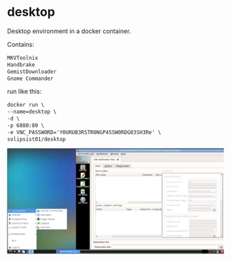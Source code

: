 # desktop

Desktop environment in a docker container.

Contains:
```
MKVToolnix
Handbrake
GemistDownloader
Gnome Commander
```


run like this:

```
docker run \
--name=desktop \
-d \
-p 6880:80 \
-e VNC_PASSWORD='Y0URUB3RSTR0NGP4SSW0RDG03SH3Re' \
solipsist01/desktop
```

![Screenshot](https://raw.githubusercontent.com/solipsist01/dockerfiles/master/desktop/screenshots/desktop.png)